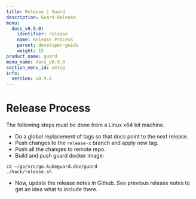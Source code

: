```yaml
---
title: Release | Guard
description: Guard Release
menu:
  docs_v0.9.0:
    identifier: release
    name: Release Process
    parent: developer-guide
    weight: 15
product_name: guard
menu_name: docs_v0.9.0
section_menu_id: setup
info:
  version: v0.9.0
---
```


# Release Process

The following steps must be done from a Linux x64 bit machine.

- Do a global replacement of tags so that docs point to the next release.
- Push changes to the `release-x` branch and apply new tag.
- Push all the changes to remote repo.
- Build and push guard docker image:

```console
cd ~/go/src/go.kubeguard.dev/guard
./hack/release.sh
```

- Now, update the release notes in Github. See previous release notes to get an idea what to include there.

